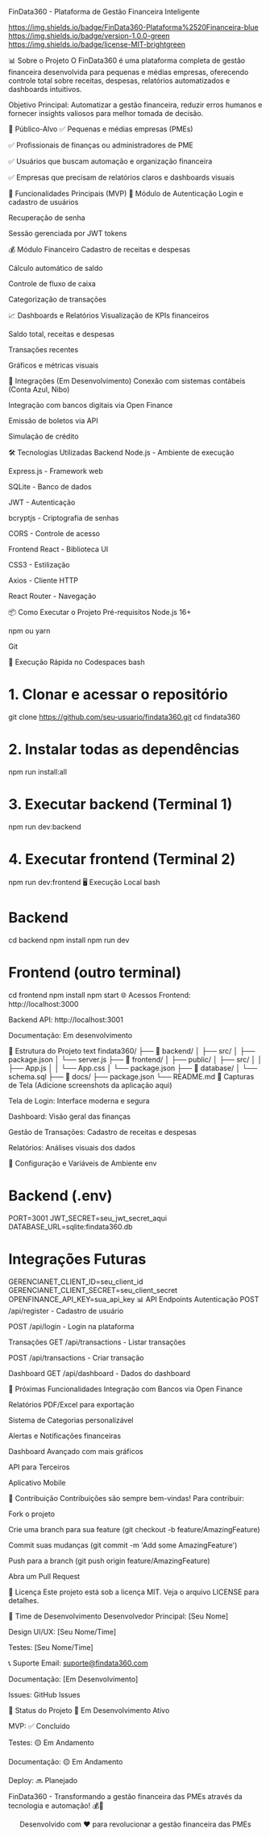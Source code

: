 FinData360 - Plataforma de Gestão Financeira Inteligente

https://img.shields.io/badge/FinData360-Plataforma%2520Financeira-blue
https://img.shields.io/badge/version-1.0.0-green
https://img.shields.io/badge/license-MIT-brightgreen

📊 Sobre o Projeto
O FinData360 é uma plataforma completa de gestão financeira desenvolvida para pequenas e médias empresas, oferecendo controle total sobre receitas, despesas, relatórios automatizados e dashboards intuitivos.

Objetivo Principal: Automatizar a gestão financeira, reduzir erros humanos e fornecer insights valiosos para melhor tomada de decisão.

🎯 Público-Alvo
✅ Pequenas e médias empresas (PMEs)

✅ Profissionais de finanças ou administradores de PME

✅ Usuários que buscam automação e organização financeira

✅ Empresas que precisam de relatórios claros e dashboards visuais

🚀 Funcionalidades Principais (MVP)
🔐 Módulo de Autenticação
Login e cadastro de usuários

Recuperação de senha

Sessão gerenciada por JWT tokens

💰 Módulo Financeiro
Cadastro de receitas e despesas

Cálculo automático de saldo

Controle de fluxo de caixa

Categorização de transações

📈 Dashboards e Relatórios
Visualização de KPIs financeiros

Saldo total, receitas e despesas

Transações recentes

Gráficos e métricas visuais

🔄 Integrações (Em Desenvolvimento)
Conexão com sistemas contábeis (Conta Azul, Nibo)

Integração com bancos digitais via Open Finance

Emissão de boletos via API

Simulação de crédito

🛠 Tecnologias Utilizadas
Backend
Node.js - Ambiente de execução

Express.js - Framework web

SQLite - Banco de dados

JWT - Autenticação

bcryptjs - Criptografia de senhas

CORS - Controle de acesso

Frontend
React - Biblioteca UI

CSS3 - Estilização

Axios - Cliente HTTP

React Router - Navegação

📦 Como Executar o Projeto
Pré-requisitos
Node.js 16+

npm ou yarn

Git

🚀 Execução Rápida no Codespaces
bash
# 1. Clonar e acessar o repositório
git clone https://github.com/seu-usuario/findata360.git
cd findata360

# 2. Instalar todas as dependências
npm run install:all

# 3. Executar backend (Terminal 1)
npm run dev:backend

# 4. Executar frontend (Terminal 2)
npm run dev:frontend
🖥 Execução Local
bash
# Backend
cd backend
npm install
npm run dev

# Frontend (outro terminal)
cd frontend
npm install
npm start
🌐 Acessos
Frontend: http://localhost:3000

Backend API: http://localhost:3001

Documentação: Em desenvolvimento

📁 Estrutura do Projeto
text
findata360/
├── 📂 backend/
│   ├── src/
│   ├── package.json
│   └── server.js
├── 📂 frontend/
│   ├── public/
│   ├── src/
│   │   ├── App.js
│   │   └── App.css
│   └── package.json
├── 📂 database/
│   └── schema.sql
├── 📂 docs/
├── package.json
└── README.md
🎨 Capturas de Tela
(Adicione screenshots da aplicação aqui)

Tela de Login: Interface moderna e segura

Dashboard: Visão geral das finanças

Gestão de Transações: Cadastro de receitas e despesas

Relatórios: Análises visuais dos dados

🔧 Configuração e Variáveis de Ambiente
env
# Backend (.env)
PORT=3001
JWT_SECRET=seu_jwt_secret_aqui
DATABASE_URL=sqlite:findata360.db

# Integrações Futuras
GERENCIANET_CLIENT_ID=seu_client_id
GERENCIANET_CLIENT_SECRET=seu_client_secret
OPENFINANCE_API_KEY=sua_api_key
📊 API Endpoints
Autenticação
POST /api/register - Cadastro de usuário

POST /api/login - Login na plataforma

Transações
GET /api/transactions - Listar transações

POST /api/transactions - Criar transação

Dashboard
GET /api/dashboard - Dados do dashboard

🚧 Próximas Funcionalidades
Integração com Bancos via Open Finance

Relatórios PDF/Excel para exportação

Sistema de Categorias personalizável

Alertas e Notificações financeiras

Dashboard Avançado com mais gráficos

API para Terceiros

Aplicativo Mobile

🤝 Contribuição
Contribuições são sempre bem-vindas! Para contribuir:

Fork o projeto

Crie uma branch para sua feature (git checkout -b feature/AmazingFeature)

Commit suas mudanças (git commit -m 'Add some AmazingFeature')

Push para a branch (git push origin feature/AmazingFeature)

Abra um Pull Request

📝 Licença
Este projeto está sob a licença MIT. Veja o arquivo LICENSE para detalhes.

👥 Time de Desenvolvimento
Desenvolvedor Principal: [Seu Nome]

Design UI/UX: [Seu Nome/Time]

Testes: [Seu Nome/Time]

📞 Suporte
Email: suporte@findata360.com

Documentação: [Em Desenvolvimento]

Issues: GitHub Issues

🔄 Status do Projeto
🚧 Em Desenvolvimento Ativo

MVP: ✅ Concluído

Testes: 🟡 Em Andamento

Documentação: 🟡 Em Andamento

Deploy: 🔜 Planejado

FinData360 - Transformando a gestão financeira das PMEs através da tecnologia e automação! 💰🚀

<div align="center">
Desenvolvido com ❤️ para revolucionar a gestão financeira das PMEs

</div>
